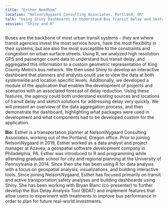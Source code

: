 ```yaml
---
title: "Esther Needham"
location: "Nelson\Nygaard Consulting Associates, Portland, OR"
talk: "Using Shiny Dashboards to Understand Bus Transit Delay and Sketch Solutions for King County Metro Transit"
session: "Shiny and R"
---
```


Buses are the backbone of most urban transit systems – they are where transit agencies invest the most service hours, have the most flexibility in their systems, but are also the most susceptible to the constraints and congestion on urban surface streets. Using R, we analyzed high resolution GPS and passenger count data to understand bus transit delay, and aggregated this information to a custom geometric representation of King County Metro’s bus network. We then used Shiny to develop an interactive dashboard that planners and analysts could use to view the data at both systemwide and location specific levels. Additionally, we developed a module of the application that enables the development of projects and scenarios with an associated forecast of delay reduction. Using these features, the agency could both understand existing sources and locations of transit delay and sketch solutions for addressing delay very quickly. We will present an overview of the data aggregation process, and then demonstrate the dashboard, highlighting what packages were used in development and what components had to be developed custom for the application.  

__Bio:__ Esther is a transportation planner at Nelson\Nygaard Consulting Associates, working out of the Portland, Oregon office. Prior to joining Nelson\Nygaard in 2019, Esther worked as a data analyst and project manager at Azavea, a geospatial software development company in Philadelphia, PA. Esther was introduced to R and programming while attending graduate school for city and regional planning at the University of Pennsylvania in 2014. Since then she has been using R for data analysis with a focus on geospatial analysis, visualizations, and building interactive tools. Since joining Nelson\Nygaard, Esther has focused primarily on transit and active transportation safety analyses and building dashboards using Shiny. She has been working with Bryan Blanc (co-presenter) to further develop the Bus Delay Analysis Tool (BDAT) and implement features that allow users to experiment with treatments to improve bus performance in order to plan for future real-world investments.
